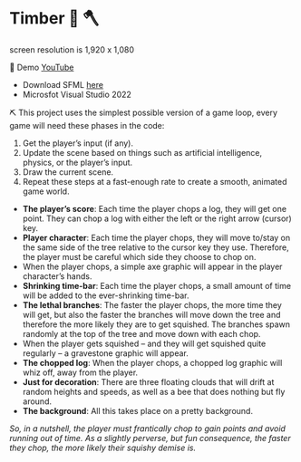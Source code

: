 # Timber :deciduous_tree: :axe:
screen resolution is 1,920 x 1,080

:evergreen_tree: Demo [YouTube](https://youtu.be/gm4AyWtesWc)

- Download SFML [here](https://www.sfml-dev.org/download/sfml/2.5.1/)
- Microsfot Visual Studio 2022 

:pick: This project uses the simplest possible version of a game loop, every game will need these phases in the code:

1. Get the player’s input (if any).
2. Update the scene based on things such as artificial intelligence, physics, or the player’s input.
3. Draw the current scene.
4. Repeat these steps at a fast-enough rate to create a smooth, animated game world.

- **The player’s score**: Each time the player chops a log, they will get one point. They can chop a log with either the left or the right arrow (cursor) key.
- **Player character**: Each time the player chops, they will move to/stay on the same side of the tree relative to the cursor key they use. Therefore, the player must be careful which side they choose to chop on.
- When the player chops, a simple axe graphic will appear in the player character’s hands.
- **Shrinking time-bar**: Each time the player chops, a small amount of time will be added to the ever-shrinking time-bar.
- **The lethal branches**: The faster the player chops, the more time they will get, but also the faster the branches will move down the tree and therefore the more likely they are to get squished. The branches spawn randomly at the top of the tree and move down with each chop.
- When the player gets squished – and they will get squished quite regularly – a gravestone graphic will appear.
- **The chopped log**: When the player chops, a chopped log graphic will whiz off, away from the player.
- **Just for decoration**: There are three floating clouds that will drift at random heights and speeds, as well as a bee that does nothing but fly around.
- **The background**: All this takes place on a pretty background.

*So, in a nutshell, the player must frantically chop to gain points and avoid running out of time. As a slightly perverse, but fun consequence, the faster they chop, the more likely their squishy demise is.*